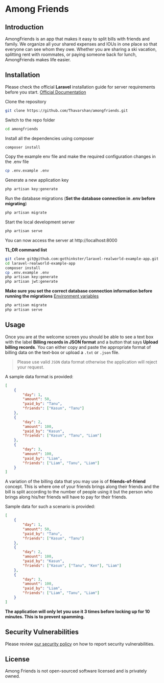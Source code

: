 # Among Friends

## Introduction

AmongFriends is an app that makes it easy to split bills with friends and family. We organize all your shared expenses and IOUs in one place so that everyone can see whom they owe. Whether you are sharing a ski vacation, splitting rent with roommates, or paying someone back for lunch, AmongFriends makes life easier.

## Installation

Please check the official **Laravel** installation guide for server requirements before you start. [Official Documentation](https://laravel.com/docs/5.4/installation#installation)

Clone the repository

```bash
git clone https://github.com/Thavarshan/amongfriends.git
```

Switch to the repo folder

```bash
cd amongfriends
```

Install all the dependencies using composer

```bash
composer install
```

Copy the example env file and make the required configuration changes in the .env file

```bash
cp .env.example .env
```

Generate a new application key

```bash
php artisan key:generate
```

Run the database migrations (**Set the database connection in .env before migrating**)

```bash
php artisan migrate
```

Start the local development server

```bash
php artisan serve
```

You can now access the server at http://localhost:8000

**TL;DR command list**

```bash
git clone git@github.com:gothinkster/laravel-realworld-example-app.git
cd laravel-realworld-example-app
composer install
cp .env.example .env
php artisan key:generate
php artisan jwt:generate
```

**Make sure you set the correct database connection information before running the migrations** [Environment variables](#environment-variables)

```bash
php artisan migrate
php artisan serve
```

## Usage

Once you are at the welcome screen you should be able to see a text box with the label **Billing records in JSON format** and a button that says **Upload billing records**. You can either copy and paste the appropriate format of billing data on the text-box or upload a `.txt` or `.json` file.

> Please use valid `JSON` data format otherwise the application will reject your request.

A sample data format is provided:

```json
[
    {
        "day": 1,
        "amount": 50,
        "paid_by": "Tanu",
        "friends": ["Kasun", "Tanu"]
    },
    {
        "day": 2,
        "amount": 100,
        "paid_by": "Kasun",
        "friends": ["Kasun", "Tanu", "Liam"]
    },
    {
        "day": 3,
        "amount": 100,
        "paid_by": "Liam",
        "friends": ["Liam", "Tanu", "Liam"]
    }
]
```

A variation of the billing data that you may use is of **friends-of-friend** concept. This is where one of your friends brings along their friends and the bill is split according to the number of people using it but the person who brings along his/her friends will have to pay for their friends.

Sample data for such a scenario is provided:

```JSON
[
    {
        "day": 1,
        "amount": 50,
        "paid_by": "Tanu",
        "friends": ["Kasun", "Tanu"]
    },
    {
        "day": 2,
        "amount": 100,
        "paid_by": "Kasun",
        "friends": ["Kasun", ["Tanu", "Ken"], "Liam"]
    },
    {
        "day": 3,
        "amount": 100,
        "paid_by": "Liam",
        "friends": ["Liam", "Tanu", "Liam"]
    }
]
```

**The application will only let you use it 3 times before locking up for 10 minutes. This is to prevent spamming.**

## Security Vulnerabilities

Please review [our security policy](https://github.com/thavarhan/amongfriends/security/policy) on how to report security vulnerabilities.

## License

Among Friends is not open-sourced software licensed and is privately owned.
